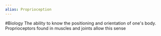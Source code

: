 ```yaml
---
alias: Proprioception
---
```

#Biology
The ability to know the positioning and orientation of one's body. Proprioceptors found in muscles and joints allow this sense
